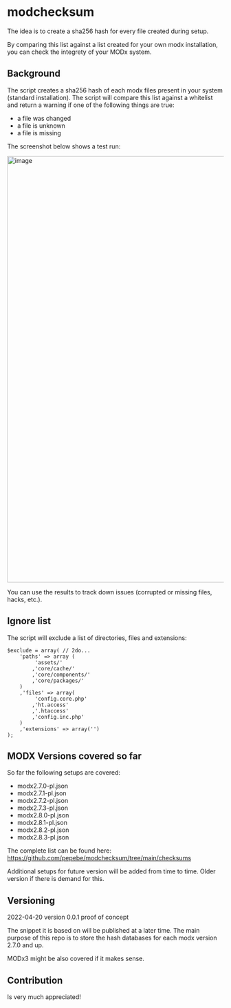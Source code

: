 # modchecksum

The idea is to create a sha256 hash for every file created during setup.

By comparing this list against a list created for your own modx installation, you can check the integrety of your MODx system.

## Background

The script creates a sha256 hash of each modx files present in your system (standard installation). The script will compare this list against a whitelist and return a warning if one of the following things are true:

* a file was changed 
* a file is unknown
* a file is missing

The screenshot below shows a test run:

<img width="988" alt="image" src="https://user-images.githubusercontent.com/667315/164215990-48deab7a-3e4d-469b-8a49-0a65f2597ee3.png">

You can use the results to track down issues (corrupted or missing files, hacks, etc.).

## Ignore list

The script will exclude a list of directories, files and extensions:

```
$exclude = array( // 2do...
    'paths' => array (
         'assets/'
        ,'core/cache/'
        ,'core/components/'
        ,'core/packages/'
    )
    ,'files' => array(
         'config.core.php'
        ,'ht.access'
        ,'.htaccess'
        ,'config.inc.php'
    )
    ,'extensions' => array('')
);
```

## MODX Versions covered so far

So far the following setups are covered:

* modx2.7.0-pl.json
* modx2.7.1-pl.json
* modx2.7.2-pl.json
* modx2.7.3-pl.json
* modx2.8.0-pl.json
* modx2.8.1-pl.json
* modx2.8.2-pl.json
* modx2.8.3-pl.json

The complete list can be found here: https://github.com/pepebe/modchecksum/tree/main/checksums

Additional setups for future version will be added from time to time. Older version if there is demand for this.

## Versioning

2022-04-20 version 0.0.1 proof of concept

The snippet it is based on will be published at a later time. The main purpose of this repo is to store the hash databases for each modx version 2.7.0 and up. 

MODx3 might be also covered if it makes sense.

## Contribution

Is very much appreciated!
